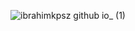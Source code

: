 ![ibrahimkpsz github io_ (1)](https://user-images.githubusercontent.com/93386915/164468840-89192929-365f-4cbf-8405-fcb1a6292a47.png)

